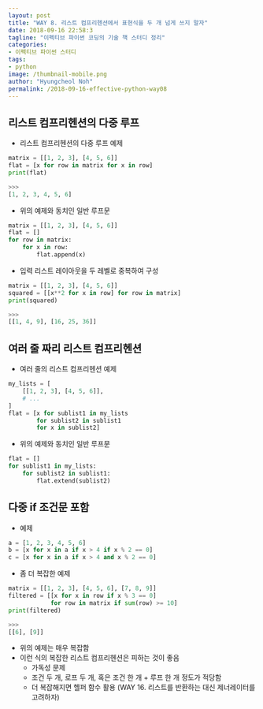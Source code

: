 ```yaml
---
layout: post
title: "WAY 8. 리스트 컴프리헨션에서 표현식을 두 개 넘게 쓰지 말자"
date: 2018-09-16 22:58:3
tagline: "이펙티브 파이썬 코딩의 기술 책 스터디 정리"
categories:
- 이펙티브 파이썬 스터디
tags:
- python
image: /thumbnail-mobile.png
author: "Hyungcheol Noh"
permalink: /2018-09-16-effective-python-way08
---
```


## 리스트 컴프리헨션의 다중 루프
- 리스트 컴프리헨션의 다중 루프 예제

```python
matrix = [[1, 2, 3], [4, 5, 6]]
flat = [x for row in matrix for x in row]
print(flat)

>>>
[1, 2, 3, 4, 5, 6]
```

- 위의 예제와 동치인 일반 루프문

```python
matrix = [[1, 2, 3], [4, 5, 6]]
flat = []
for row in matrix:
    for x in row:
        flat.append(x)
```

- 입력 리스트 레이아웃을 두 레벨로 중복하여 구성

```python
matrix = [[1, 2, 3], [4, 5, 6]]
squared = [[x**2 for x in row] for row in matrix]
print(squared)

>>>
[[1, 4, 9], [16, 25, 36]]
```

## 여러 줄 짜리 리스트 컴프리헨션
- 여러 줄의 리스트 컴프리헨션 예제

```python
my_lists = [
    [[1, 2, 3], [4, 5, 6]],
    # ...
]
flat = [x for sublist1 in my_lists
        for sublist2 in sublist1
        for x in sublist2]
```

- 위의 예제와 동치인 일반 루프문

```python
flat = []
for sublist1 in my_lists:
    for sublist2 in sublist1:
        flat.extend(sublist2)
```

## 다중 if 조건문 포함
- 예제

```python
a = [1, 2, 3, 4, 5, 6]
b = [x for x in a if x > 4 if x % 2 == 0]
c = [x for x in a if x > 4 and x % 2 == 0]
```

- 좀 더 복잡한 예제

```python
matrix = [[1, 2, 3], [4, 5, 6], [7, 8, 9]]
filtered = [[x for x in row if x % 3 == 0]
            for row in matrix if sum(row) >= 10]
print(filtered)

>>>
[[6], [9]]
```

- 위의 예제는 매우 복잡함
- 이런 식의 복잡한 리스트 컴프리헨션은 피하는 것이 좋음
    - 가독성 문제
    - 조건 두 개, 로프 두 개, 혹은 조건 한 개 + 루프 한 개 정도가 적당함
    - 더 복잡해지면 헬퍼 함수 활용 (WAY 16. 리스트를 반환하는 대신 제너레이터를 고려하자)

